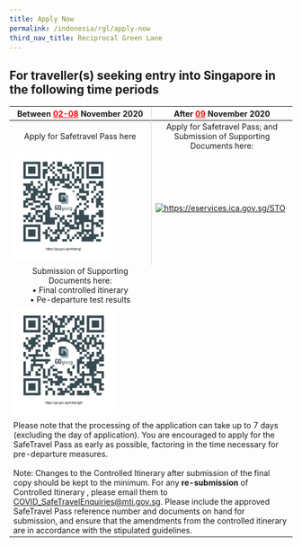 ```yaml
---
title: Apply Now
permalink: /indonesia/rgl/apply-now
third_nav_title: Reciprocal Green Lane
---
```


## **For traveller(s) seeking entry into Singapore in the following time periods**

<table>
  <thead>
    <tr>
      <th  style="text-align:center;"><b>Between <span style="color:red"><u>02-08</u></span> November 2020 </b> </th>
      <th style="text-align:center; border-left: 1px solid #D8D8D8;"><b>After <span style="color:red"><u>09</u></span> November 2020</b></th>
    </tr>
  </thead>
  <tbody>
    <tr>
      <td style="text-align:center;">Apply for Safetravel Pass here</td>
     <!-- <td width="50%" style="text-align:center;"><a href="https://go.gov.sg/indonrgl2">https://go.gov.sg/indonrgl2</a></td>-->
      <td width="50%" style="text-align:center; border-left: 1px solid #D8D8D8;">Apply for Safetravel Pass; and<br/>
        Submission of Supporting Documents here:
    <!--  <br/> &bull; Final controlled itinerary
        <br/> &bull; Pe-departure test results-->
      </td>
    </tr>
    <tr>
      <td><a href="https://go.gov.sg/indonrgl"><img src="/images/qr-indonrgl.png" alt="https://go.gov.sg/indonrgl" title="https://go.gov.sg/indonrgl" style="width:75%;"></a></td>
      <td style="border-left: 1px solid #D8D8D8;"><a href="https://eservices.ica.gov.sg/STO"><img src="/images/qr-rglapp.png" alt="https://eservices.ica.gov.sg/STO" title="https://eservices.ica.gov.sg/STO" style="width:75%;"></a></td>
    </tr>
       <tr>
      <td width="50%" style="text-align:center;">Submission of Supporting Documents here: 
        <br/> &bull; Final controlled itinerary
        <br/> &bull; Pe-departure test results
         </td>
     <!-- <td width="50%" style="text-align:center;">Submission of Supporting Documents here:
         <br/> &bull; Final controlled itinerary
        <br/> &bull;  Pre-departure test results
        </td>-->
    </tr>
    <tr>
      <td><a href="https://go.gov.sg/indonrgl2"><img src="/images/qr-indonrgl2.png" alt="https://go.gov.sg/indonrgl2" title="https://go.gov.sg/indonrgl2" style="width:75%;"></a></td>
    <!--  <td><a href="https://eservices.ica.gov.sg/STO"><img src="/images/qr-rglapp.png" alt="https://eservices.ica.gov.sg/STO" title="https://eservices.ica.gov.sg/STO" style="width:75%;"></a></td>-->
    </tr>
    <tr>
      <td colspan="2">Please note that the processing of the application can take up to 7 days (excluding the day of application). You are encouraged to apply for the SafeTravel Pass as early as possible, factoring in the time necessary for pre-departure measures.<br/><br/>
        Note: Changes to the Controlled Itinerary after submission of the final copy should be kept to the minimum. For any <b>re-submission</b> of Controlled Itinerary , please email them to <a href="COVID_SafeTravelEnquiries@mti.gov.sg">COVID_SafeTravelEnquiries@mti.gov.sg</a>. Please include the approved SafeTravel Pass reference number and documents on hand for submission, and ensure that the amendments from the controlled itinerary are in accordance with the stipulated guidelines. 
      </td>
    </tr>
  </tbody>
</table>
